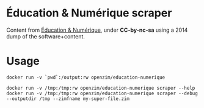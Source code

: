 Éducation & Numérique scraper
===

Content from [Éducation & Numérique](https://www.education-et-numerique.org/), under **CC-by-nc-sa** using a 2014 dump of the software+content.

# Usage

```
docker run -v `pwd`:/output:rw openzim/education-numerique
```
```
docker run -v /tmp:/tmp:rw openzim/education-numerique scraper --help
docker run -v /tmp:/tmp:rw openzim/education-numerique scraper --debug --outputdir /tmp --zimfname my-super-file.zim
```
